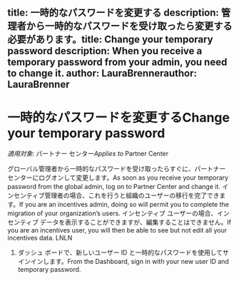 
<span data-ttu-id="9134d-101">title: 一時的なパスワードを変更する description: 管理者から一時的なパスワードを受け取ったら変更する必要があります。</span><span class="sxs-lookup"><span data-stu-id="9134d-101">title: Change your temporary password description: When you receive a temporary password from your admin, you need to change it.</span></span>
<span data-ttu-id="9134d-102">author: LauraBrenner</span><span class="sxs-lookup"><span data-stu-id="9134d-102">author: LauraBrenner</span></span>
---

# <a name="change-your-temporary-password"></a><span data-ttu-id="9134d-103">一時的なパスワードを変更する</span><span class="sxs-lookup"><span data-stu-id="9134d-103">Change your temporary password</span></span>

<span data-ttu-id="9134d-104">*適用対象:* パートナー センター</span><span class="sxs-lookup"><span data-stu-id="9134d-104">*Applies to* Partner Center</span></span>

<span data-ttu-id="9134d-105">グローバル管理者から一時的なパスワードを受け取ったらすぐに、パートナー センターにログオンして変更します。</span><span class="sxs-lookup"><span data-stu-id="9134d-105">As soon as you receive your temporary password from the global admin, log on to Partner Center and change it.</span></span> <span data-ttu-id="9134d-106">インセンティブ管理者の場合、これを行うと組織のユーザーの移行を完了できます。</span><span class="sxs-lookup"><span data-stu-id="9134d-106">If you are an incentives admin, doing so will permit you to complete the migration of your organization’s users.</span></span> <span data-ttu-id="9134d-107">インセンティブ ユーザーの場合、インセンティブ データを表示することができますが、編集することはできません。</span><span class="sxs-lookup"><span data-stu-id="9134d-107">If you are an incentives user, you will then be able to see but not edit all your incentives data.</span></span> <span data-ttu-id="9134d-108">LN</span><span class="sxs-lookup"><span data-stu-id="9134d-108">LN</span></span>

1. <span data-ttu-id="9134d-109">ダッシュ ボードで、新しいユーザー ID と一時的なパスワードを使用してサインインします。</span><span class="sxs-lookup"><span data-stu-id="9134d-109">From the Dashboard, sign in with your new user ID and temporary password.</span></span>